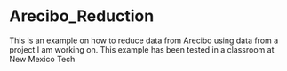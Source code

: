 # Arecibo_Reduction
This is an example on how to reduce data from Arecibo using data from a project I am working on. This example has been tested in a classroom at New Mexico Tech
